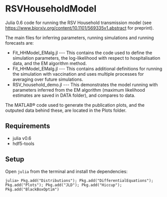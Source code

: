 # RSVHouseholdModel

Julia 0.6 code for running the RSV Household transmission model (see https://www.biorxiv.org/content/10.1101/569335v1.abstract for preprint).

The main files for inferring parameters, running simulations and running forecasts are:

* Fit_HHModel_EMalg.jl --- This contains the code used to define the simulation parameters, the log-likelihood with respect to hospitalisation data, and the EM algorithm method.
* Fit_HHModel_EMalg.jl --- This contains additional definitions for running the simulation with vaccination and uses multiple processes for averaging over future simulations.
* RSV_household_demo.jl --- This demonstrates the model running with parameters inferred from the EM algorithm (maximum likelihood estimates are saved in DATA folder), and compares to data.

The MATLAB® code used to generate the publication plots, and the outputed data behind these, are located in the Plots folder.

## Requirements
- julia v0.6
- hdf5-tools

## Setup

Open `julia` from the terminal and install the dependencies:
```
julia> Pkg.add("Distributions"); Pkg.add("DifferentialEquations"); Pkg.add("Plots"); Pkg.add("JLD"); Pkg.add("Hiccup"); Pkg.add("BlackBoxOptim")
```
